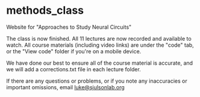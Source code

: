 # methods_class
Website for "Approaches to Study Neural Circuits"

The class is now finished. All 11 lectures are now recorded and available 
to watch. All course materials (including video links) are under the "code"
tab, or the "View code" folder if you're on a mobile device.

We have done our best to ensure all of the course material is accurate,
and we will add a corrections.txt file in each lecture folder.

If there are any questions or problems, or if you note any inaccuracies
or important omissions, email luke@sjulsonlab.org